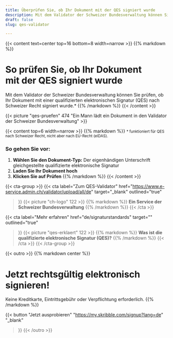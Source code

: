 ```yaml
---
title: Überprüfen Sie, ob Ihr Dokument mit der QES signiert wurde
description: Mit dem Validator der Schweizer Bundesverwaltung können Sie prüfen, ob Ihr Dokument mit einer qualifizierten elektronischen Signatur (QES) signiert wurde.
draft: false
slug: qes-validator

---
```


{{< content text=center top=16 bottom=8 width=narrow >}}
{{% markdown %}}
# So prüfen Sie, ob Ihr Dokument <br class="hide-for-mobile">mit der QES signiert wurde
Mit dem Validator der Schweizer Bundesverwaltung können Sie prüfen,
ob Ihr Dokument mit einer qualifizierten elektronischen Signatur (QES)
nach Schweizer Recht signiert wurde.*
{{% /markdown %}}
{{< /content >}}

{{< picture "qes-pruefen" 474 "Ein Mann lädt ein Dokument in den Validator der Schweizer Bundesverwaltung" >}}

{{< content top=6 width=narrow >}}
{{% markdown %}}
<small>* funktioniert für QES nach Schweizer Recht, nicht aber nach EU-Recht (eIDAS).</small>
### So gehen Sie vor:
1. **Wählen Sie den Dokument-Typ:**
Der eigenhändigen Unterschrift gleichgestellte
qualifizierte elektronische Signatur
2. **Laden Sie Ihr Dokument hoch**
3. **Klicken Sie auf Prüfen**
{{% /markdown %}}
{{< /content >}}

{{< cta-group >}}
{{< cta
  label="Zum QES-Validator"
  href="https://www.e-service.admin.ch/validator/upload/all/de"
  target="_blank"
  outlined="true"
>}}
{{< picture "ch-logo" 122 >}}
{{% markdown %}}
**Ein Service der Schweizer Bundesverwaltung**
{{% /markdown %}}
{{< /cta >}}

{{< cta
  label="Mehr erfahren"
  href="de/signaturstandards"
  target=""
  outlined="true"
>}}
{{< picture "qes-erklaert" 122 >}}
{{% markdown %}}
**Was ist die qualifizierte
elektronische Signatur (QES)?**
{{% /markdown %}}
{{< /cta >}}
{{< /cta-group >}}

[//]: # (--------------------------------------------------------------------------------------------------------------)

{{< outro   >}}
{{% markdown center %}}
# Jetzt rechtsgültig elektronisch signieren!
Keine Kreditkarte, Eintrittsgebühr oder
Verpflichtung erforderlich.
{{% /markdown %}}

{{< button
  "Jetzt ausprobieren"
  "https://my.skribble.com/signup?lang=de"
  "_blank"
>}}
{{< /outro >}}
